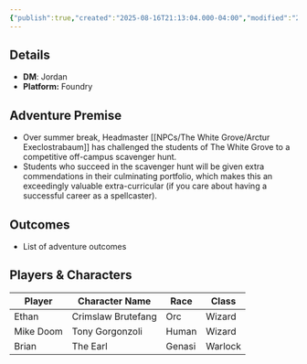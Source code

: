```yaml
---
{"publish":true,"created":"2025-08-16T21:13:04.000-04:00","modified":"2025-08-16T21:31:48.000-04:00","published":"2025-08-16T21:31:48.000-04:00","cssclasses":"","DM":"Jordan","Players":["Ethan","Mike Doom","Brian"],"Platform":"Foundry"}
---
```


## Details
- **DM**: Jordan
- **Platform:** Foundry

## Adventure Premise
- Over summer break, Headmaster [[NPCs/The White Grove/Arctur Execlostrabaum]] has challenged the students of The White Grove to a competitive off-campus scavenger hunt.
- Students who succeed in the scavenger hunt will be given extra commendations in their culminating portfolio, which makes this an exceedingly valuable extra-curricular (if you care about having a successful career as a spellcaster).

## Outcomes
- List of adventure outcomes

## Players & Characters
| Player              | Character Name     | Race   | Class   |
| ------------------- | ------------------ | ------ | ------- |
| Ethan | Crimslaw Brutefang | Orc    | Wizard  |
| Mike Doom | Tony Gorgonzoli    | Human  | Wizard  |
| Brian | The Earl           | Genasi | Warlock |
